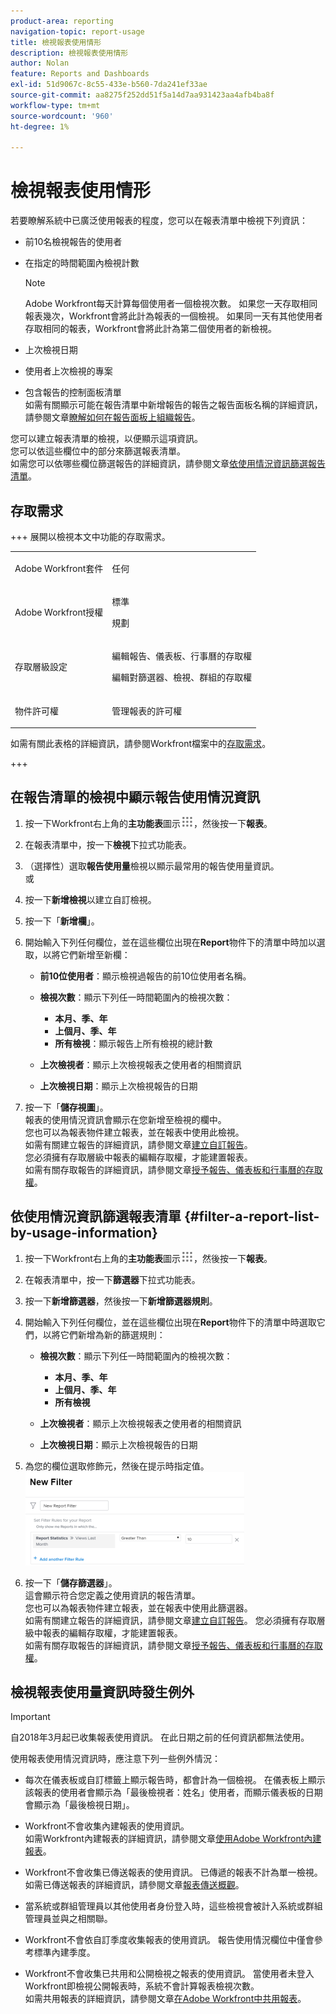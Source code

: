 ```yaml
---
product-area: reporting
navigation-topic: report-usage
title: 檢視報表使用情形
description: 檢視報表使用情形
author: Nolan
feature: Reports and Dashboards
exl-id: 51d9067c-8c55-433e-b560-7da241ef33ae
source-git-commit: aa8275f252dd51f5a14d7aa931423aa4afb4ba8f
workflow-type: tm+mt
source-wordcount: '960'
ht-degree: 1%

---
```


# 檢視報表使用情形

<!--
<p data-mc-conditions="QuicksilverOrClassic.Draft mode">(NOTE: : *** DO NOT CHANGE, REMOVE, CHANGE LINK, RENAME THIS ARTICLE- IT IS LINKED TO THE PENDO GUIDE FOR THE MAIN REPORTS AREA***)</p>
-->

若要瞭解系統中已廣泛使用報表的程度，您可以在報表清單中檢視下列資訊：

* 前10名檢視報告的使用者
* 在指定的時間範圍內檢視計數

  >[!NOTE]
  >
  >Adobe Workfront每天計算每個使用者一個檢視次數。 如果您一天存取相同報表幾次，Workfront會將此計為報表的一個檢視。 如果同一天有其他使用者存取相同的報表，Workfront會將此計為第二個使用者的新檢視。

* 上次檢視日期
* 使用者上次檢視的專案
* 包含報告的控制面板清單\
  如需有關顯示可能在報告清單中新增報告的報告之報告面板名稱的詳細資訊，請參閱文章[瞭解如何在報告面板上組織報告](../../../reports-and-dashboards/reports/report-usage/understand-how-organize-reports-dashboard.md)。

您可以建立報表清單的檢視，以便顯示這項資訊。\
您可以依這些欄位中的部分來篩選報表清單。\
如需您可以依哪些欄位篩選報告的詳細資訊，請參閱文章[依使用情況資訊篩選報告清單](#filter-a-report-list-by-usage-information)。

## 存取需求

+++ 展開以檢視本文中功能的存取需求。 

<table style="table-layout:auto"> 
 <col> 
 <col> 
 <tbody> 
  <tr> 
   <td role="rowheader">Adobe Workfront套件</td> 
   <td> <p>任何</p> </td> 
  </tr> 
  <tr> 
   <td role="rowheader">Adobe Workfront授權</td> 
   <td> 
   <p>標準</p>
   <p>規劃 </p> </td> 
  </tr> 
  <tr> 
   <td role="rowheader">存取層級設定</td> 
   <td> <p>編輯報告、儀表板、行事曆的存取權</p> <p>編輯對篩選器、檢視、群組的存取權</p></td> 
  </tr> 
  <tr> 
   <td role="rowheader">物件許可權</td> 
   <td> <p>管理報表的許可權</p></td> 
  </tr> 
 </tbody> 
</table>

如需有關此表格的詳細資訊，請參閱Workfront檔案中的[存取需求](/help/quicksilver/administration-and-setup/add-users/access-levels-and-object-permissions/access-level-requirements-in-documentation.md)。

+++

## 在報告清單的檢視中顯示報告使用情況資訊

1. 按一下Workfront右上角的&#x200B;**主功能表**&#x200B;圖示![主功能表圖示](assets/main-menu-icon.png)，然後按一下&#x200B;**報表**。

1. 在報表清單中，按一下&#x200B;**檢視**&#x200B;下拉式功能表。
1. （選擇性）選取&#x200B;**報告使用量**&#x200B;檢視以顯示最常用的報告使用量資訊。\
   或

1. 按一下&#x200B;**新增檢視**&#x200B;以建立自訂檢視。
1. 按一下「**新增欄**」。
1. 開始輸入下列任何欄位，並在這些欄位出現在&#x200B;**Report**&#x200B;物件下的清單中時加以選取，以將它們新增至新欄：

   * **前10位使用者**：顯示檢視過報告的前10位使用者名稱。
   * **檢視次數**：顯示下列任一時間範圍內的檢視次數：

      * **本月、季、年**
      * **上個月、季、年**
      * **所有檢視**：顯示報告上所有檢視的總計數

   * **上次檢視者**：顯示上次檢視報表之使用者的相關資訊
   * **上次檢視日期**：顯示上次檢視報告的日期

1. 按一下「**儲存視圖**」。\
   報表的使用情況資訊會顯示在您新增至檢視的欄中。\
   您也可以為報表物件建立報表，並在報表中使用此檢視。\
   如需有關建立報告的詳細資訊，請參閱文章[建立自訂報告](../../../reports-and-dashboards/reports/creating-and-managing-reports/create-custom-report.md)。\
   您必須擁有存取層級中報表的編輯存取權，才能建置報表。\
   如需有關存取報告的詳細資訊，請參閱文章[授予報告、儀表板和行事曆的存取權](../../../administration-and-setup/add-users/configure-and-grant-access/grant-access-reports-dashboards-calendars.md)。

## 依使用情況資訊篩選報表清單 {#filter-a-report-list-by-usage-information}

1. 按一下Workfront右上角的&#x200B;**主功能表**&#x200B;圖示![主功能表圖示](assets/main-menu-icon.png)，然後按一下&#x200B;**報表**。
1. 在報表清單中，按一下&#x200B;**篩選器**&#x200B;下拉式功能表。
1. 按一下&#x200B;**新增篩選器**，然後按一下&#x200B;**新增篩選器規則**。
1. 開始輸入下列任何欄位，並在這些欄位出現在&#x200B;**Report**&#x200B;物件下的清單中時選取它們，以將它們新增為新的篩選規則：

   * **檢視次數**：顯示下列任一時間範圍內的檢視次數：

      * **本月、季、年**
      * **上個月、季、年**
      * **所有檢視**

   * **上次檢視者**：顯示上次檢視報表之使用者的相關資訊
   * **上次檢視日期**：顯示上次檢視報告的日期

1. 為您的欄位選取修飾元，然後在提示時指定值。\
   ![報告使用情況篩選器統計資料](assets/qs-report-usage-filter-statistics-350x150.png)

1. 按一下「**儲存篩選器**」。\
   這會顯示符合您定義之使用資訊的報告清單。\
   您也可以為報表物件建立報表，並在報表中使用此篩選器。\
   如需有關建立報告的詳細資訊，請參閱文章[建立自訂報告](../../../reports-and-dashboards/reports/creating-and-managing-reports/create-custom-report.md)。 您必須擁有存取層級中報表的編輯存取權，才能建置報表。\
   如需有關存取報告的詳細資訊，請參閱文章[授予報告、儀表板和行事曆的存取權](../../../administration-and-setup/add-users/configure-and-grant-access/grant-access-reports-dashboards-calendars.md)。

## 檢視報表使用量資訊時發生例外

>[!IMPORTANT]
>
>自2018年3月起已收集報表使用資訊。 在此日期之前的任何資訊都無法使用。

使用報表使用情況資訊時，應注意下列一些例外情況：

* 每次在儀表板或自訂標籤上顯示報告時，都會計為一個檢視。 在儀表板上顯示該報表的使用者會顯示為「最後檢視者：姓名」使用者，而顯示儀表板的日期會顯示為「最後檢視日期」。
* Workfront不會收集內建報表的使用資訊。\
  如需Workfront內建報表的詳細資訊，請參閱文章[使用Adobe Workfront內建報表](../../../reports-and-dashboards/reports/using-built-in-reports/use-workfront-built-in-reports.md)。

* Workfront不會收集已傳送報表的使用資訊。 已傳遞的報表不計為單一檢視。\
  如需已傳送報表的詳細資訊，請參閱文章[報表傳送概觀](../../../reports-and-dashboards/reports/creating-and-managing-reports/set-up-report-deliveries.md)。

* 當系統或群組管理員以其他使用者身份登入時，這些檢視會被計入系統或群組管理員並與之相關聯。
* Workfront不會依自訂季度收集報表的使用資訊。 報告使用情況欄位中僅會參考標準內建季度。
* Workfront不會收集已共用和公開檢視之報表的使用資訊。 當使用者未登入Workfront即檢視公開報表時，系統不會計算報表檢視次數。\
  如需共用報表的詳細資訊，請參閱文章[在Adobe Workfront中共用報表](../../../reports-and-dashboards/reports/creating-and-managing-reports/share-report.md)。
